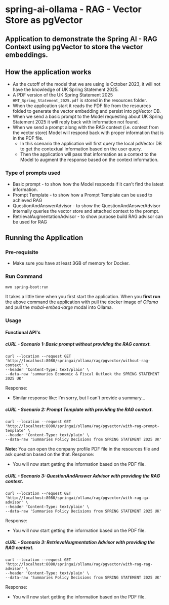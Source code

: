 # spring-ai-ollama - RAG - Vector Store as pgVector

## Application to demonstrate the Spring AI - RAG Context using pgVector to store the vector embeddings.

## How the application works
- As the cutoff of the model that we are using is October 2023, it will not have the knowledge of UK Spring Statement 2025.
- A PDF version of the UK Spring Statement 2025 `HMT_Spring_Statement_2025.pdf` is stored in the resources folder.
- When the application start it reads the PDF file from the resources folded to generate the vector embedding and persist into pgVector DB.
- When we send a basic prompt to the Model requesting about UK Spring Statement 2025 it will reply back with information not found.
- When we send a prompt along with the RAG context (i.e. context from the vector store) Model will respond back with proper information that is in the PDF file.
    - In this scenario the application will first query the local pdVector DB to get the contextual information based on the user query.
    - Then the application will pass that information as a context to the Model to augment the response based on the context information.

### Type of prompts used
- Basic prompt - to show how the Model responds if it can't find the latest information.
- Prompt Template - to show how a Prompt Template can be used to achieved RAG
- QuestionAndAnswerAdvisor - to show the QuestionAndAnswerAdvisor internally queries the vector store and attached context to the prompt.
- RetrievalAugmentationAdvisor - to show purpose build RAG advisor can be used for RAG

## Running the Application 
### Pre-requisite
- Make sure you have at least 3GB of memory for Docker.

### Run Command
```
mvn spring-boot:run
```
It takes a little time when you first start the application. 
When you **first run** the above command the application with pull the docker image of _Ollama_ and pull the _mxbai-embed-large_ modal into Ollama. 

### Usage

#### Functional API's
##### cURL - Scenario 1: Basic prompt without providing the RAG context.
```
curl --location --request GET 'http://localhost:8080/springai/ollama/rag/pgvector/without-rag-context' \
--header 'Content-Type: text/plain' \
--data-raw 'summaries Economic & Fiscal Outlook the SPRING STATEMENT 2025 UK'
```
Response:
- Similar response like: I'm sorry, but I can't provide a summary...

##### cURL - Scenario 2:  Prompt Template with providing the RAG context.
```
curl --location --request GET 'http://localhost:8080/springai/ollama/rag/pgvector/with-rag-prompt-template' \
--header 'Content-Type: text/plain' \
--data-raw 'Summaries Policy Decisions from SPRING STATEMENT 2025 UK'
```
**Note:** You can open the company profile PDF file in the resources file and ask question based on the that.
Response:
- You will now start getting the information based on the PDF file.

##### cURL - Scenario 3: QuestionAndAnswer Advisor with providing the RAG context.
```
curl --location --request GET 'http://localhost:8080/springai/ollama/rag/pgvector/with-rag-qa-advisor' \
--header 'Content-Type: text/plain' \
--data-raw 'Summaries Policy Decisions from SPRING STATEMENT 2025 UK'
```
Response:
- You will now start getting the information based on the PDF file.

##### cURL - Scenario 3: RetrievalAugmentation Advisor with providing the RAG context.
```
curl --location --request GET 'http://localhost:8080/springai/ollama/rag/pgvector/with-rag-rag-advisor' \
--header 'Content-Type: text/plain' \
--data-raw 'Summaries Policy Decisions from SPRING STATEMENT 2025 UK'
```
Response:
- You will now start getting the information based on the PDF file.
